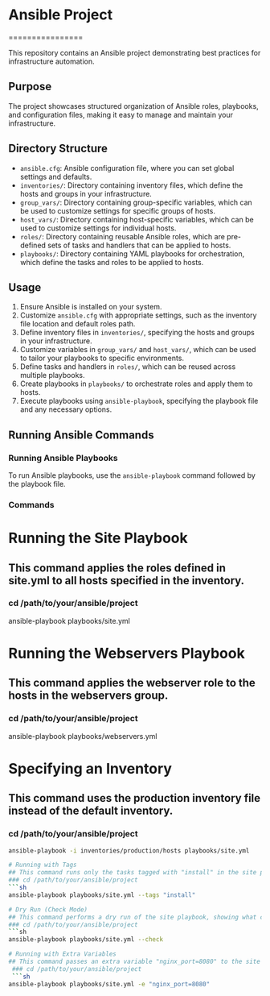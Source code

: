 # Ansible Project
================

This repository contains an Ansible project demonstrating best practices for infrastructure automation.

## Purpose

The project showcases structured organization of Ansible roles, playbooks, and configuration files, making it easy to manage and maintain your infrastructure.

## Directory Structure

* `ansible.cfg`: Ansible configuration file, where you can set global settings and defaults.
* `inventories/`: Directory containing inventory files, which define the hosts and groups in your infrastructure.
* `group_vars/`: Directory containing group-specific variables, which can be used to customize settings for specific groups of hosts.
* `host_vars/`: Directory containing host-specific variables, which can be used to customize settings for individual hosts.
* `roles/`: Directory containing reusable Ansible roles, which are pre-defined sets of tasks and handlers that can be applied to hosts.
* `playbooks/`: Directory containing YAML playbooks for orchestration, which define the tasks and roles to be applied to hosts.

## Usage

1. Ensure Ansible is installed on your system.
2. Customize `ansible.cfg` with appropriate settings, such as the inventory file location and default roles path.
3. Define inventory files in `inventories/`, specifying the hosts and groups in your infrastructure.
4. Customize variables in `group_vars/` and `host_vars/`, which can be used to tailor your playbooks to specific environments.
5. Define tasks and handlers in `roles/`, which can be reused across multiple playbooks.
6. Create playbooks in `playbooks/` to orchestrate roles and apply them to hosts.
7. Execute playbooks using `ansible-playbook`, specifying the playbook file and any necessary options.

## Running Ansible Commands

### Running Ansible Playbooks

To run Ansible playbooks, use the `ansible-playbook` command followed by the playbook file.

### Commands


# Running the Site Playbook
## This command applies the roles defined in site.yml to all hosts specified in the inventory.
### cd /path/to/your/ansible/project
ansible-playbook playbooks/site.yml

# Running the Webservers Playbook
## This command applies the webserver role to the hosts in the webservers group.
### cd /path/to/your/ansible/project
ansible-playbook playbooks/webservers.yml

# Specifying an Inventory
## This command uses the production inventory file instead of the  default inventory.
### cd /path/to/your/ansible/project
```sh
ansible-playbook -i inventories/production/hosts playbooks/site.yml

# Running with Tags
## This command runs only the tasks tagged with "install" in the site playbook.
### cd /path/to/your/ansible/project
```sh
ansible-playbook playbooks/site.yml --tags "install"

# Dry Run (Check Mode)
## This command performs a dry run of the site playbook, showing what changes would be made without actually applying them.
### cd /path/to/your/ansible/project
```sh
ansible-playbook playbooks/site.yml --check

# Running with Extra Variables
## This command passes an extra variable "nginx_port=8080" to the site playbook, which can be used to customize the playbook's behavior.
 ### cd /path/to/your/ansible/project
 ```sh
ansible-playbook playbooks/site.yml -e "nginx_port=8080"